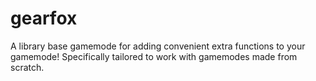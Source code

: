 # gearfox

A library base gamemode for adding convenient extra functions to your gamemode! 
Specifically tailored to work with gamemodes made from scratch. 


